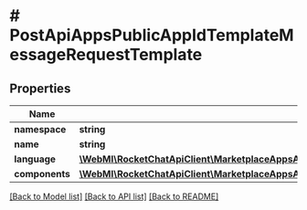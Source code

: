 # # PostApiAppsPublicAppIdTemplateMessageRequestTemplate

## Properties

Name | Type | Description | Notes
------------ | ------------- | ------------- | -------------
**namespace** | **string** |  | [optional]
**name** | **string** |  | [optional]
**language** | [**\WebMI\RocketChatApiClient\MarketplaceAppsApi\Model\PostApiAppsPublicAppIdTemplateMessageRequestTemplateLanguage**](PostApiAppsPublicAppIdTemplateMessageRequestTemplateLanguage.md) |  | [optional]
**components** | [**\WebMI\RocketChatApiClient\MarketplaceAppsApi\Model\PostApiAppsPublicAppIdTemplateMessageRequestTemplateComponentsInner[]**](PostApiAppsPublicAppIdTemplateMessageRequestTemplateComponentsInner.md) |  | [optional]

[[Back to Model list]](../../README.md#models) [[Back to API list]](../../README.md#endpoints) [[Back to README]](../../README.md)
